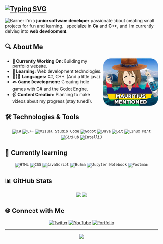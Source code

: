 [![Typing SVG](https://readme-typing-svg.demolab.com?font=Fira+Code&weight=600&size=30&duration=2000&color=3189F7&center=true&vCenter=true&multiline=true&repeat=false&width=1200&height=100&lines=This+is+Civer_mau;And+welcome+to+my+GitHub+account)](https://git.io/typing-svg)
---
![Banner](https://yt3.googleusercontent.com/Z0EpFfOExGOFFC5s7kENvtXESh0O9Jm8xRFxjFhOy3OPN72qvlmzmdqj8FJ59nTHPoRRM05o=w1707-fcrop64=1,00005a57ffffa5a8-k-c0xffffffff-no-nd-rj)
I'm a **junior software developer** passionate about creating small projects for fun and learning. I specialize in **C#** and **C++**, and I'm currently delving into **web development**.

## 🔍 About Me
<img align="right" alt="GIF" src="https://github.com/Civermau/YuiCountryPics/blob/master/MAURITIUS.jpg?raw=true" style="border-radius: 24px; width: 180px" />

- 🔭 **Currently Working On:** Building my portfolio website.
- 🌱 **Learning:** Web development technologies.
- 👨🏽‍💻 **Languages:** C#, C++, (And a little java)
- 🎮 **Game Development:** Creating indie games with C# and the Godot Engine.
- 📹 **Content Creation:** Planning to make videos about my progress (stay tuned!).

## 🛠️ Technologies & Tools
<div align="center">
	<code><img width="50" src="https://user-images.githubusercontent.com/25181517/121405384-444d7300-c95d-11eb-959f-913020d3bf90.png" alt="C#" title="C#"/></code>
	<code><img width="50" src="https://user-images.githubusercontent.com/25181517/192106073-90fffafe-3562-4ff9-a37e-c77a2da0ff58.png" alt="C++" title="C++"/></code>
	<code><img width="50" src="https://user-images.githubusercontent.com/25181517/192108891-d86b6220-e232-423a-bf5f-90903e6887c3.png" alt="Visual Studio Code" title="Visual Studio Code"/></code>
	<code><img width="50" src="https://user-images.githubusercontent.com/25181517/193427942-3abc320a-1c9e-4316-bac0-cb8b280b669f.png" alt="Godot" title="Godot"/></code>
	<code><img width="50" src="https://user-images.githubusercontent.com/25181517/117201156-9a724800-adec-11eb-9a9d-3cd0f67da4bc.png" alt="Java" title="Java"/></code>
	<code><img width="50" src="https://user-images.githubusercontent.com/25181517/192108372-f71d70ac-7ae6-4c0d-8395-51d8870c2ef0.png" alt="Git" title="Git"/></code>
	<code><img width="50" src="https://user-images.githubusercontent.com/25181517/186884159-4b5e122b-95de-4a32-b10b-7f6fdffa4c5a.png" alt="Linux Mint" title="Linux Mint"/></code>
	<code><img width="50" src="https://user-images.githubusercontent.com/25181517/192108374-8da61ba1-99ec-41d7-80b8-fb2f7c0a4948.png" alt="GitHub" title="GitHub"/></code>
	<code><img width="50" src="https://user-images.githubusercontent.com/25181517/192108890-200809d1-439c-4e23-90d3-b090cf9a4eea.png" alt="IntelliJ" title="IntelliJ"/></code>
</div>

## 📖 Currently learning
<div align="center">
	<code><img width="50" src="https://user-images.githubusercontent.com/25181517/192158954-f88b5814-d510-4564-b285-dff7d6400dad.png" alt="HTML" title="HTML"/></code>
	<code><img width="50" src="https://user-images.githubusercontent.com/25181517/183898674-75a4a1b1-f960-4ea9-abcb-637170a00a75.png" alt="CSS" title="CSS"/></code>
	<code><img width="50" src="https://user-images.githubusercontent.com/25181517/117447155-6a868a00-af3d-11eb-9cfe-245df15c9f3f.png" alt="JavaScript" title="JavaScript"/></code>
	<code><img width="50" src="https://github-production-user-asset-6210df.s3.amazonaws.com/136815194/268487504-e5fe87f3-f2ee-419d-8299-14dc573f3603.png" alt="Bulma" title="Bulma"/></code>
	<code><img width="50" src="https://user-images.githubusercontent.com/25181517/183914128-3fc88b4a-4ac1-40e6-9443-9a30182379b7.png" alt="Jupyter Notebook" title="Jupyter Notebook"/></code>
	<code><img width="50" src="https://user-images.githubusercontent.com/25181517/192109061-e138ca71-337c-4019-8d42-4792fdaa7128.png" alt="Postman" title="Postman"/></code>
</div>

## 📊 GitHub Stats

<div align="center">
  <img height="180rem" src="https://github-readme-stats.vercel.app/api?username=Civermau&show_icons=true&theme=merko&hide_rank=true&bg_color=90,000000,1C2600"/>
  <img height="180rem" src="https://github-readme-stats.vercel.app/api/top-langs/?username=Civermau&layout=compact&theme=merko&card_width=495&bg_color=90,000000,273500"/>
</div>

## 🌐 Connect with Me

<div align="center">

[![Twitter](https://img.shields.io/badge/Twitter-1DA1F2?style=for-the-badge&logo=x&logoColor=white)](https://x.com/Civer_mau)
[![YouTube](https://img.shields.io/badge/YouTube-FF0000?style=for-the-badge&logo=youtube&logoColor=white)](https://www.youtube.com/channel/UCFNvnn9YP3WWTJEN0ro-UKg)
[![Portfolio](https://img.shields.io/badge/Website-FF7139?style=for-the-badge&logo=firefox&logoColor=white)](https://civermau.dev/)

</div>

---
<div align="center">

![](https://api.visitorbadge.io/api/VisitorHit?user=Civermau&repo=Civermau&countColor=%237B1E7A)

</div>


